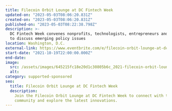 ```yaml
---
title: Filecoin Orbit Lounge at DC Fintech Week
updated-on: "2023-05-03T08:06:20.831Z"
created-on: "2023-05-03T08:06:20.831Z"
published-on: "2023-05-03T08:22:38.798Z"
description: >-
  DC Fintech Week convenes nonprofits, technologists, entrepreneurs and regulators
  to discuss emerging policy issues
location: Washington, D.C.
external-link: https://www.eventbrite.com/e/filecoin-orbit-lounge-at-dc-fintech-week-tickets-182039955407
start-date: "2021-10-19T22:00:00.000Z"
end-date:
image:
  src: /assets/images/645215fc18e20d1c30805b6c_2021-filecoin-orbit-lounge-event.png
  alt:
category: supported-sponsored
seo:
  title: Filecoin Orbit Lounge at DC Fintech Week
  description:
    Join the Filecoin Orbit Lounge at DC Fintech Week to connect with the
    community and explore the latest innovations.
---
```

